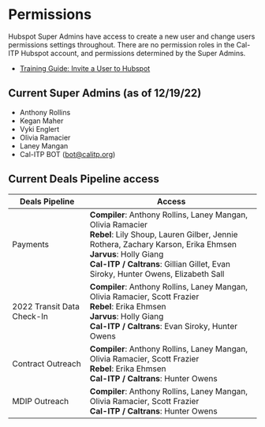 # Permissions

Hubspot Super Admins have access to create a new user and change users permissions settings throughout. There are no permission roles in the Cal-ITP Hubspot account, and permissions determined by the Super Admins.

- [Training Guide: Invite a User to Hubspot](/admin/permissions/invite-a-user)

## Current Super Admins (as of 12/19/22)

- Anthony Rollins
- Kegan Maher
- Vyki Englert
- Olivia Ramacier
- Laney Mangan
- Cal-ITP BOT (bot@calitp.org)

## Current Deals Pipeline access

| Deals Pipeline | Access |
| ------- | --------------------------- |
| Payments | **Compiler**: Anthony Rollins, Laney Mangan, Olivia Ramacier<br> **Rebel**: Lily Shoup, Lauren Gilber, Jennie Rothera, Zachary Karson, Erika Ehmsen<br> **Jarvus**: Holly Giang<br> **Cal-ITP / Caltrans**: Gillian Gillet, Evan Siroky, Hunter Owens, Elizabeth Sall |
| 2022 Transit Data Check-In | **Compiler**: Anthony Rollins, Laney Mangan, Olivia Ramacier, Scott Frazier<br> **Rebel**: Erika Ehmsen<br> **Jarvus**: Holly Giang<br> **Cal-ITP / Caltrans**: Evan Siroky, Hunter Owens |
| Contract Outreach | **Compiler**: Anthony Rollins, Laney Mangan, Olivia Ramacier, Scott Frazier<br> **Rebel**: Erika Ehmsen<br> **Cal-ITP / Caltrans**: Hunter Owens |
| MDIP Outreach | **Compiler**: Anthony Rollins, Laney Mangan, Olivia Ramacier, Scott Frazier<br> **Cal-ITP / Caltrans**: Hunter Owens |
